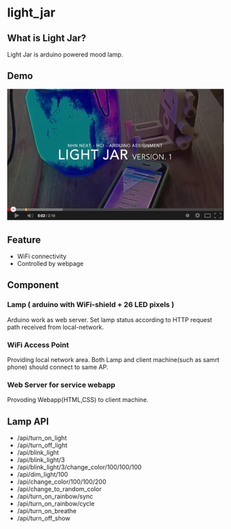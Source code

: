 light_jar
=========
## What is Light Jar?
Light Jar is arduino powered mood lamp.

## Demo 

[![ScreenShot](https://raw.githubusercontent.com/happyhj/light_jar/master/resources/light_jar_youtube_video.png)](http://www.youtube.com/watch?v=lULeXELl_bw&list=LLJAZMv_EH_lL9oyhOQU4YUA&feature=share)

## Feature
- WiFi connectivity
- Controlled by webpage

## Component
### Lamp ( arduino with WiFi-shield + 26 LED pixels )
Arduino work as web server. Set lamp status according to HTTP request path received from local-network.
### WiFi Access Point
Providing local network area. Both Lamp and client machine(such as samrt phone) should connect to same AP.
### Web Server for service webapp
Provoding Webapp(HTML,CSS) to client machine.

## Lamp API
- /api/turn_on_light 
- /api/turn_off_light		
- /api/blink_light		
- /api/blink_light/3 		
- /api/blink_light/3/change_color/100/100/100	 
- /api/dim_light/100		
- /api/change_color/100/100/200		
- /api/change_to_random_color		
- /api/turn_on_rainbow/sync		
- /api/turn_on_rainbow/cycle		
- /api/turn_on_breathe	
- /api/turn_off_show		


